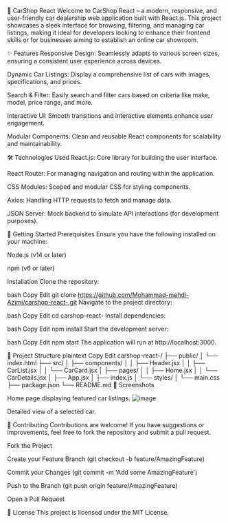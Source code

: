 🚗 CarShop React
Welcome to CarShop React – a modern, responsive, and user-friendly car dealership web application built with React.js. This project showcases a sleek interface for browsing, filtering, and managing car listings, making it ideal for developers looking to enhance their frontend skills or for businesses aiming to establish an online car showroom.

✨ Features
Responsive Design: Seamlessly adapts to various screen sizes, ensuring a consistent user experience across devices.

Dynamic Car Listings: Display a comprehensive list of cars with images, specifications, and prices.

Search & Filter: Easily search and filter cars based on criteria like make, model, price range, and more.

Interactive UI: Smooth transitions and interactive elements enhance user engagement.

Modular Components: Clean and reusable React components for scalability and maintainability.

🛠️ Technologies Used
React.js: Core library for building the user interface.

React Router: For managing navigation and routing within the application.

CSS Modules: Scoped and modular CSS for styling components.

Axios: Handling HTTP requests to fetch and manage data.

JSON Server: Mock backend to simulate API interactions (for development purposes).

🚀 Getting Started
Prerequisites
Ensure you have the following installed on your machine:

Node.js (v14 or later)

npm (v6 or later)

Installation
Clone the repository:

bash
Copy
Edit
git clone https://github.com/Mohammad-mehdi-Azimi/carshop-react-.git
Navigate to the project directory:

bash
Copy
Edit
cd carshop-react-
Install dependencies:

bash
Copy
Edit
npm install
Start the development server:

bash
Copy
Edit
npm start
The application will run at http://localhost:3000.

📁 Project Structure
plaintext
Copy
Edit
carshop-react-/
├── public/
│   └── index.html
├── src/
│   ├── components/
│   │   ├── Header.jsx
│   │   ├── CarList.jsx
│   │   └── CarCard.jsx
│   ├── pages/
│   │   ├── Home.jsx
│   │   └── CarDetails.jsx
│   ├── App.jsx
│   ├── index.js
│   └── styles/
│       └── main.css
├── package.json
└── README.md
📸 Screenshots

Home page displaying featured car listings.
![image](https://github.com/user-attachments/assets/0795b4de-d5e2-4f9f-8986-01035c672dda)



Detailed view of a selected car.

🤝 Contributing
Contributions are welcome! If you have suggestions or improvements, feel free to fork the repository and submit a pull request.

Fork the Project

Create your Feature Branch (git checkout -b feature/AmazingFeature)

Commit your Changes (git commit -m 'Add some AmazingFeature')

Push to the Branch (git push origin feature/AmazingFeature)

Open a Pull Request

📄 License
This project is licensed under the MIT License.
